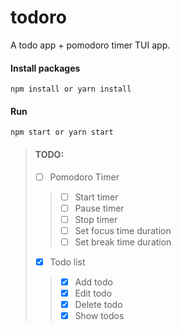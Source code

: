 # todoro
A todo app + pomodoro timer TUI app.



#### Install packages
```
npm install or yarn install
```

#### Run
```
npm start or yarn start
```



> #### TODO:
>
> - [ ] Pomodoro Timer
> > - [ ] Start timer
> > - [ ] Pause timer
> > - [ ] Stop timer
> > - [ ] Set focus time duration
> > - [ ] Set break time duration
> - [x] Todo list
> > - [x] Add todo
> > - [x] Edit todo
> > - [x] Delete todo
> > - [x] Show todos
